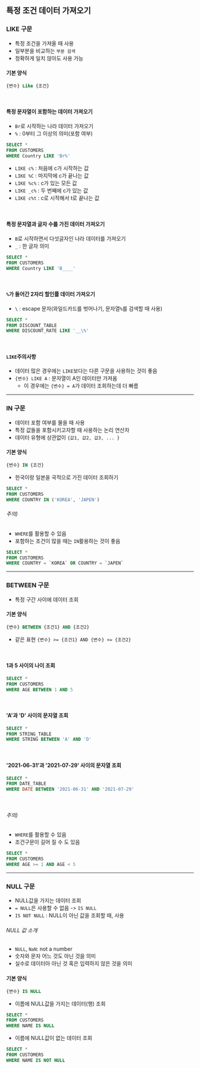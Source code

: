 ## 특정 조건 데이터 가져오기
### LIKE 구문
- 특정 조건을 가져올 때 사용
- 일부분을 비교하는 `부분 검색`
- 정확하게 일치 않아도 사용 가능 
#### 기본 양식
```sql
{변수} Like {조건}
```

<br>

#### 특정 문자열이 포함하는 데이터 가져오기
- `Br`로 시작하는 나라 데이터 가져오기
- `%` : 0부터 그 이상의 의미(포함 여부)
```sql
SELECT * 
FROM CUSTOMERS
WHERE Country LIKE 'Br%'
```
- `LIKE c%` : 처음에 c가 시작하는 값
- `LIKE %C` : 마지막에 c가 끝나는 값
- `LIKE %c%` : c가 있는 모든 값
- `LIKE _c%` : 두 번째에 c가 있는 값
- `LIKE c%t` : c로 시작해서 t로 끝나는 값  

<br>

#### 특정 문자열과 글자 수를 가진 데이터 가져오기
- `B`로 시작하면서 다섯글자인 나라 데이터를 가져오기
- `_` : 한 글자 의미
```sql
SELECT * 
FROM CUSTOMERS
WHERE Country LIKE 'B____'
```

<br>

#### `%`가 들어간 2자리 할인률 데이터 가져오기
- `\` : escape 문자(와일드카드를 벗어나기, 문자열`%`를 검색할 때 사용) 
```sql
SELECT * 
FROM DISCOUNT_TABLE
WHERE DISCOUNT_RATE LIKE '__\%'
```

<br>

#### `LIKE`주의사항
- 데이터 많은 경우에는 `LIKE`보다는 다른 구문을 사용하는 것이 좋음
- `{변수} LIKE A` : 문자열이 A인 데이터만 가져옴
    - 이 경우에는 `{변수} = A`가 데이터 조회하는데 더 빠름 


---

### IN 구문
- 데이터 포함 여부를 물을 때 사용
- 특정 값들을 포함시키고자할 때 사용하는 논리 연산자
- 데이터 유형에 상관없이 `{값1, 값2, 값3, ... }`
#### 기본 양식
```sql
{변수} IN {조건}
``` 
- 한국이랑 일본을 국적으로 가진 데이터 조회하기
```sql
SELECT * 
FROM CUSTOMERS
WHERE COUNTRY IN ('KOREA', 'JAPEN')  
```
###### 주의) 
- `WHERE`를 활용할 수 있음
- 포함하는 조건이 많을 때는 `IN`활용하는 것이 좋음
```sql
SELECT * 
FROM CUSTOMERS
WHERE COUNTRY = `KOREA` OR COUNTRY = `JAPEN`
```
---

### BETWEEN 구문
- 특정 구간 사이에 데이터 조회
#### 기본 양식
```sql
{변수} BETWEEN {조건1} AND {조건2}
``` 
- 같은 표현 `{변수} >= {조건1} AND {변수} <= {조건2}`

<br>

#### 1과 5 사이의 나이 조회
```sql
SELECT * 
FROM CUSTOMERS
WHERE AGE BETWEEN 1 AND 5
```
<br>

#### 'A'과 'D' 사이의 문자열 조회
```sql
SELECT * 
FROM STRING_TABLE
WHERE STRING BETWEEN 'A' AND 'D'
```

<br>

#### '2021-06-31'과 '2021-07-29' 사이의 문자열 조회
```sql
SELECT * 
FROM DATE_TABLE
WHERE DATE BETWEEN '2021-06-31' AND '2021-07-29'
```

<br>

###### 주의) 
- `WHERE`를 활용할 수 있음
- 조건구문이 길어 질 수 도 있음
```sql
SELECT * 
FROM CUSTOMERS
WHERE AGE >= 1 AND AGE < 5
```

---

### NULL 구문
- NULL값을 가지는 데이터 조회
- `= NULL`은 사용할 수 없음 -> `IS NULL`
- `IS NOT NULL` : NULL이 아닌 값을 조회할 때, 사용
###### NULL 값 소개
- `NULL`, `NaN`: not a number
- 숫자와 문자 어느 것도 아닌 것을 의미
- 실수로 데이터아 아닌 것 혹은 입력하지 않은 것을 의미 

#### 기본 양식
```sql
{변수} IS NULL
``` 
- 이름에 NULL값을 가지는 데이터(행) 조회
```sql
SELECT * 
FROM CUSTOMERS
WHERE NAME IS NULL
```
 
- 이름에 NULL값이 없는 데이터 조회
```sql
SELECT * 
FROM CUSTOMERS
WHERE NAME IS NOT NULL
```